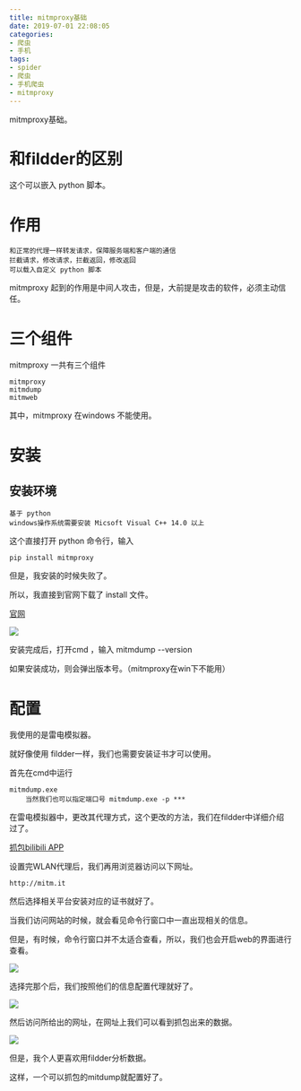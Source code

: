 ```yaml
---
title: mitmproxy基础
date: 2019-07-01 22:08:05
categories:
- 爬虫
- 手机
tags:
- spider
- 爬虫
- 手机爬虫
- mitmproxy
---
```

mitmproxy基础。

<!--more-->

# 和fildder的区别

这个可以嵌入 python 脚本。

# 作用
	
	和正常的代理一样转发请求，保障服务端和客户端的通信
	拦截请求，修改请求，拦截返回，修改返回
	可以载入自定义 python 脚本

mitmproxy 起到的作用是中间人攻击，但是，大前提是攻击的软件，必须主动信任。

# 三个组件

mitmproxy 一共有三个组件

	mitmproxy
	mitmdump
	mitmweb
	
其中，mitmproxy 在windows 不能使用。

# 安装

## 安装环境

	基于 python
	windows操作系统需要安装 Micsoft Visual C++ 14.0 以上
	
这个直接打开 python 命令行，输入

	pip install mitmproxy
	

但是，我安装的时候失败了。

所以，我直接到官网下载了 install 文件。

[官网](https://mitmproxy.org/downloads/#4.0.4/)

![](/images/spider/5_0.png)

安装完成后，打开cmd ，输入 mitmdump --version

如果安装成功，则会弹出版本号。（mitmproxy在win下不能用）

# 配置

我使用的是雷电模拟器。

就好像使用 fildder一样，我们也需要安装证书才可以使用。

首先在cmd中运行

	mitmdump.exe
		当然我们也可以指定端口号 mitmdump.exe -p ***
		

在雷电模拟器中，更改其代理方式，这个更改的方法，我们在fildder中详细介绍过了。

[抓包bilibili APP](https://benpaodewoniu.github.io/2019/06/20/spider2/)

设置完WLAN代理后，我们再用浏览器访问以下网址。
	
	http://mitm.it


然后选择相关平台安装对应的证书就好了。

当我们访问网站的时候，就会看见命令行窗口中一直出现相关的信息。

但是，有时候，命令行窗口并不太适合查看，所以，我们也会开启web的界面进行查看。

![](/images/spider/5_1.png)

选择完那个后，我们按照他们的信息配置代理就好了。

![](/images/spider/5_2.png)

然后访问所给出的网址，在网址上我们可以看到抓包出来的数据。

![](/images/spider/5_3.png)

但是，我个人更喜欢用fildder分析数据。

这样，一个可以抓包的mitdump就配置好了。























